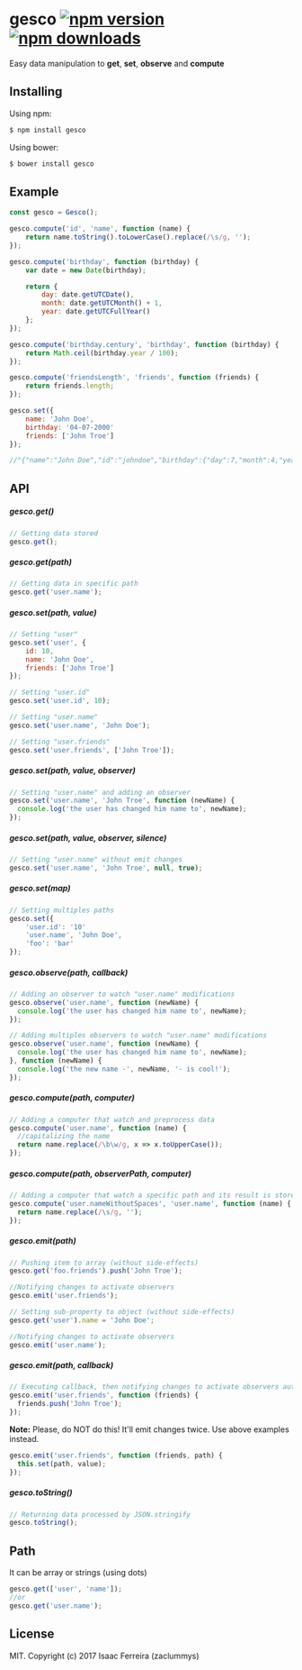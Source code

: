# gesco [![npm version](https://img.shields.io/npm/v/gesco.svg?style=flat-square)](https://www.npmjs.org/package/gesco) [![npm downloads](https://img.shields.io/npm/dm/gesco.svg?style=flat-square)](http://npm-stat.com/charts.html?package=gesco)

Easy data manipulation to **get**, **set**, **observe** and **compute**

## Installing

Using npm:

```bash
$ npm install gesco
```

Using bower:

```bash
$ bower install gesco
```

## Example

```js
const gesco = Gesco();

gesco.compute('id', 'name', function (name) {
    return name.toString().toLowerCase().replace(/\s/g, '');
});

gesco.compute('birthday', function (birthday) {
    var date = new Date(birthday);

    return {
        day: date.getUTCDate(),
        month: date.getUTCMonth() + 1,
        year: date.getUTCFullYear()
    };
});

gesco.compute('birthday.century', 'birthday', function (birthday) {
    return Math.ceil(birthday.year / 100);
});

gesco.compute('friendsLength', 'friends', function (friends) {
    return friends.length;
});

gesco.set({
    name: 'John Doe',
    birthday: '04-07-2000'
    friends: ['John Troe']
});

//"{"name":"John Doe","id":"johndoe","birthday":{"day":7,"month":4,"year":2000,"century":20},"friends":["John Troe"],"friendsLength":1}"
```

## API

##### gesco.get()
```js
// Getting data stored
gesco.get();
```

##### gesco.get(path)
```js
// Getting data in specific path
gesco.get('user.name');
```

##### gesco.set(path, value)
```js
// Setting "user"
gesco.set('user', {
    id: 10,
    name: 'John Doe',
    friends: ['John Troe']
});

// Setting "user.id"
gesco.set('user.id', 10);

// Setting "user.name"
gesco.set('user.name', 'John Doe');

// Setting "user.friends"
gesco.set('user.friends', ['John Troe']);
```

##### gesco.set(path, value, observer)
```js
// Setting "user.name" and adding an observer
gesco.set('user.name', 'John Troe', function (newName) {
  console.log('the user has changed him name to', newName);
});
```

##### gesco.set(path, value, observer, silence)
```js
// Setting "user.name" without emit changes
gesco.set('user.name', 'John Troe', null, true);
```

##### gesco.set(map)
```js
// Setting multiples paths
gesco.set({
    'user.id': '10'
    'user.name', 'John Doe',
    'foo': 'bar'
});
```

##### gesco.observe(path, callback)
```js
// Adding an observer to watch "user.name" modifications
gesco.observe('user.name', function (newName) {
  console.log('the user has changed him name to', newName);
});
```
```js
// Adding multiples observers to watch "user.name" modifications
gesco.observe('user.name', function (newName) {
  console.log('the user has changed him name to', newName);
}, function (newName) {
  console.log('the new name -', newName, '- is cool!');
});
```

##### gesco.compute(path, computer)
```js
// Adding a computer that watch and preprocess data
gesco.compute('user.name', function (name) {
  //capitalizing the name
  return name.replace(/\b\w/g, x => x.toUpperCase());
});
```

##### gesco.compute(path, observerPath, computer)
```js
// Adding a computer that watch a specific path and its result is stored as another path
gesco.compute('user.nameWithoutSpaces', 'user.name', function (name) {
  return name.replace(/\s/g, '');
});
```

##### gesco.emit(path)
```js
// Pushing item to array (without side-effects)
gesco.get('foo.friends').push('John Troe');

//Notifying changes to activate observers
gesco.emit('user.friends');
```

```js
// Setting sub-property to object (without side-effects)
gesco.get('user').name = 'John Doe';

//Notifying changes to activate observers
gesco.emit('user.name');
```

##### gesco.emit(path, callback)
```js
// Executing callback, then notifying changes to activate observers automatically
gesco.emit('user.friends', function (friends) {
  friends.push('John Troe');
});
```
**Note:** Please, do NOT do this! It'll emit changes twice. Use above examples instead.
```js
gesco.emit('user.friends', function (friends, path) {
  this.set(path, value);
});
```

##### gesco.toString()
```js
// Returning data processed by JSON.stringify
gesco.toString();
```

## Path
It can be array or strings (using dots)
```js
gesco.get(['user', 'name']);
//or
gesco.get('user.name');
```

## License

MIT. Copyright (c) 2017 Isaac Ferreira (zaclummys)
